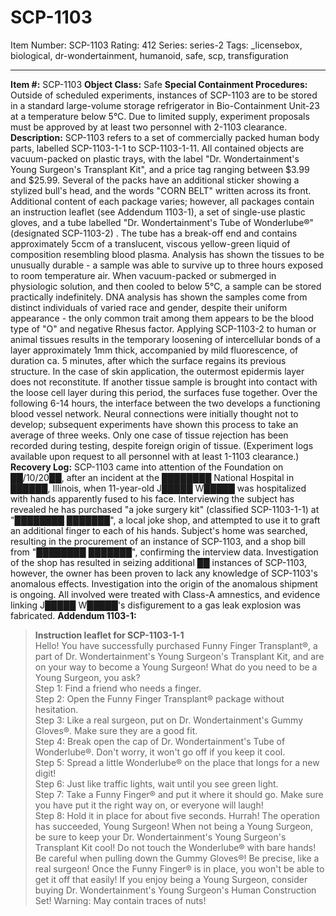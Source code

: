 # SCP-1103
Item Number: SCP-1103
Rating: 412
Series: series-2
Tags: _licensebox, biological, dr-wondertainment, humanoid, safe, scp, transfiguration

---

**Item #:** SCP-1103
**Object Class:** Safe
**Special Containment Procedures:** Outside of scheduled experiments, instances of SCP-1103 are to be stored in a standard large-volume storage refrigerator in Bio-Containment Unit-23 at a temperature below 5°C.
Due to limited supply, experiment proposals must be approved by at least two personnel with 2-1103 clearance.
**Description:** SCP-1103 refers to a set of commercially packed human body parts, labelled SCP-1103-1-1 to SCP-1103-1-11. All contained objects are vacuum-packed on plastic trays, with the label "Dr. Wondertainment's Young Surgeon's Transplant Kit", and a price tag ranging between $3.99 and $25.99. Several of the packs have an additional sticker showing a stylized bull's head, and the words "CORN BELT" written across its front.
Additional content of each package varies; however, all packages contain an instruction leaflet (see Addendum 1103-1), a set of single-use plastic gloves, and a tube labelled "Dr. Wondertainment's Tube of Wonderlube®" (designated SCP-1103-2) . The tube has a break-off end and contains approximately 5ccm of a translucent, viscous yellow-green liquid of composition resembling blood plasma.
Analysis has shown the tissues to be unusually durable - a sample was able to survive up to three hours exposed to room temperature air. When vacuum-packed or submerged in physiologic solution, and then cooled to below 5°C, a sample can be stored practically indefinitely. DNA analysis has shown the samples come from distinct individuals of varied race and gender, despite their uniform appearance - the only common trait among them appears to be the blood type of "O" and negative Rhesus factor.
Applying SCP-1103-2 to human or animal tissues results in the temporary loosening of intercellular bonds of a layer approximately 1mm thick, accompanied by mild fluorescence, of duration ca. 5 minutes, after which the surface regains its previous structure. In the case of skin application, the outermost epidermis layer does not reconstitute.
If another tissue sample is brought into contact with the loose cell layer during this period, the surfaces fuse together. Over the following 6-14 hours, the interface between the two develops a functioning blood vessel network. Neural connections were initially thought not to develop; subsequent experiments have shown this process to take an average of three weeks. Only one case of tissue rejection has been recorded during testing, despite foreign origin of tissue. (Experiment logs available upon request to all personnel with at least 1-1103 clearance.)
**Recovery Log:** SCP-1103 came into attention of the Foundation on ██/10/20██, after an incident at the ████████ National Hospital in ██████, Illinois, when 11-year-old J█████ W█████ was hospitalized with hands apparently fused to his face. Interviewing the subject has revealed he has purchased "a joke surgery kit" (classified SCP-1103-1-1) at "████████ ███████", a local joke shop, and attempted to use it to graft an additional finger to each of his hands.
Subject's home was searched, resulting in the procurement of an instance of SCP-1103, and a shop bill from "████████ ███████", confirming the interview data. Investigation of the shop has resulted in seizing additional ██ instances of SCP-1103, however, the owner has been proven to lack any knowledge of SCP-1103's anomalous effects. Investigation into the origin of the anomalous shipment is ongoing.
All involved were treated with Class-A amnestics, and evidence linking J█████ W█████'s disfigurement to a gas leak explosion was fabricated.
**Addendum 1103-1:**
> **Instruction leaflet for SCP-1103-1-1**  
>  Hello!
> You have successfully purchased Funny Finger Transplant®, a part of Dr. Wondertainment's Young Surgeon's Transplant Kit, and are on your way to become a Young Surgeon!
> What do you need to be a Young Surgeon, you ask?  
>  Step 1: Find a friend who needs a finger.  
>  Step 2: Open the Funny Finger Transplant® package without hesitation.  
>  Step 3: Like a real surgeon, put on Dr. Wondertainment's Gummy Gloves®. Make sure they are a good fit.  
>  Step 4: Break open the cap of Dr. Wondertainment's Tube of Wonderlube®. Don't worry, it won't go off if you keep it cool.  
>  Step 5: Spread a little Wonderlube® on the place that longs for a new digit!  
>  Step 6: Just like traffic lights, wait until you see green light.  
>  Step 7: Take a Funny Finger® and put it where it should go. Make sure you have put it the right way on, or everyone will laugh!  
>  Step 8: Hold it in place for about five seconds. Hurrah! The operation has succeeded, Young Surgeon!
> When not being a Young Surgeon, be sure to keep your Dr. Wondertainment's Young Surgeon's Transplant Kit cool!
> Do not touch the Wonderlube® with bare hands! Be careful when pulling down the Gummy Gloves®!
> Be precise, like a real surgeon! Once the Funny Finger® is in place, you won't be able to get it off that easily!
> If you enjoy being a Young Surgeon, consider buying Dr. Wondertainment's Young Surgeon's Human Construction Set!
> Warning: May contain traces of nuts!
